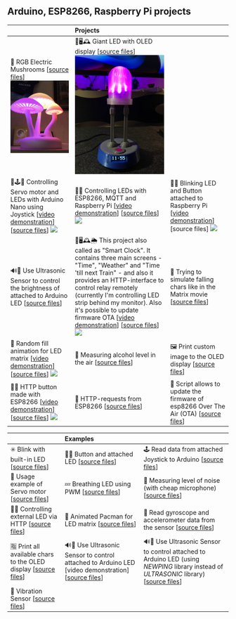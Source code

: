 ## Arduino, ESP8266, Raspberry Pi projects

|      |   Projects   | |
| :------------- | :------------- | :------------- |
| 🚨 RGB Electric Mushrooms [[source files](mushrooms/mushrooms.ino)] ![](mushrooms/mushrooms.jpg)  | 🚨🖥🕰 Giant LED with OLED display [[source files](giant_led_w_time/giant_led_w_time.ino)] ![](giant_led_w_time/giant_led.jpg)  |   |
| 📡🕹🚨 Controlling Servo motor and LEDs with Arduino Nano using Joystick [[video demonstration](https://youtu.be/dMZIztaue5U)] [[source files](servo_leds/servo_leds.ino)] [![](https://img.youtube.com/vi/dMZIztaue5U/0.jpg)](https://youtu.be/dMZIztaue5U)       | 🚥🔘 Controlling LEDs with ESP8266, MQTT and Raspberry Pi [[video demonstration](https://youtu.be/Odutzy32P4A)] [[source files](esp8266_mqtt_led/esp8266_mqtt_led.ino)] [![](https://img.youtube.com/vi/Odutzy32P4A/0.jpg)](https://youtu.be/Odutzy32P4A)       | 🚨🔘 Blinking LED and Button attached to Raspberry Pi [[video demonstration](https://youtu.be/iCikH7vxkV4)] [source files] [![](https://img.youtube.com/vi/iCikH7vxkV4/0.jpg)](https://youtu.be/iCikH7vxkV4) |
| 🔊🚨 Use Ultrasonic Sensor to control the brightness of attached to Arduino LED [[source files](ultrasonic_control_led_brightness/ultrasonic_control_led_brightness.ino)] | 📶🖥🕰🌦 This project also called as "Smart Clock". It contains three main screens - "Time", "Weather" and "Time 'till next Train" - and also it provides an HTTP-interface to control relay remotely (currently I'm controlling LED strip behind my monitor). Also it's possible to update firmware OTA [[video demonstration](https://youtu.be/e5m9LcypUGY)] [[source files](screen_http_relay_ota/screen_http_relay_ota.ino)] [![](https://img.youtube.com/vi/e5m9LcypUGY/0.jpg)](https://youtu.be/e5m9LcypUGY) | 🍃 Trying to simulate falling chars like in the Matrix movie [[source files](screen_matrix_falling_chars/screen_matrix_falling_chars.ino)]  |
| 🔅 Random fill animation for LED matrix [[video demonstration](https://youtu.be/I4N1hBCpM_c)] [[source files](led_matrix_random/led_matrix_random.ino)] [![](https://img.youtube.com/vi/I4N1hBCpM_c/0.jpg)](https://youtu.be/I4N1hBCpM_c) |  🍺 Measuring alcohol level in the air [[source files](alcohol_sensor/alcohol_sensor.ino)] | 🖼 Print custom image to the OLED display [[source files](screen_custom_image/screen_custom_image.ino)]  |
| 📶🔘 HTTP button made with ESP8266 [[video demonstration](https://youtu.be/kVxYsKuNqUk)] [[source files](esp8266_http_button/esp8266_http_button.ino)] [![](https://img.youtube.com/vi/kVxYsKuNqUk/0.jpg)](https://youtu.be/kVxYsKuNqUk)   | 📶 HTTP-requests from ESP8266 [[source files](esp8266_request/esp8266_request.ino)]   |  📶 Script allows to update the firmware of esp8266 Over The Air (OTA) [[source files](update_over_the_air/update_over_the_air.ino)] |

| | Examples | |
| :------------- | :------------- | :------------- |
| ✳️ Blink with built-in LED [[source files](esp8266_blink/esp8266_blink.ino)]       | 🚨🔘 Button and attached LED [[source files](esp8266_button/esp8266_button.ino)]       | 🕹 Read data from attached Joystick to Arduino [[source files](example_joystick/example_joystick.ino)] |
| 📡 Usage example of Servo motor [[source files](example_servo/example_servo.ino)]   |  💤 Breathing LED using PWM [[source files](led_breathing/led_breathing.ino)]   | 🎤 Measuring level of noise (with cheap microphone) [[source files](cheap_microphone/cheap_microphone.ino)] |
| 📶🚨 Controlling external LED via HTTP [[source files](control_over_http/control_over_http.ino)]   | 💠 Animated Pacman for LED matrix [[source files](led_matrix_pacman/led_matrix_pacman.ino)]   | 🧭 Read gyroscope and accelerometer data from the sensor [[source files](gyroscope_accelerometer/gyroscope_accelerometer.ino)]  |
| 🈯️ Print all available chars to the OLED display [[source files](screen_all_chars/screen_all_chars.ino)]   |  🔊🚨 Use Ultrasonic Sensor to control attached to Arduino LED [video demonstration] [[source files](ultrasonic/ultrasonic.ino)] |  🔊🚨 Use Ultrasonic Sensor to control attached to Arduino LED (using _NEWPING_ library instead of _ULTRASONIC_ library) [[source files](ultrasonic_newping_library/ultrasonic_newping_library.ino)] |
| 📳 Vibration Sensor [[source files](vibration_sensor/vibration_sensor.ino)]   |   |   |
